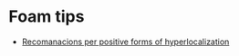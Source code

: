 # Foam tips

- [Recomanacions per positive forms of hyperlocalization](https://twitter.com/SeamusOhAilin/status/1499919069054595073)

